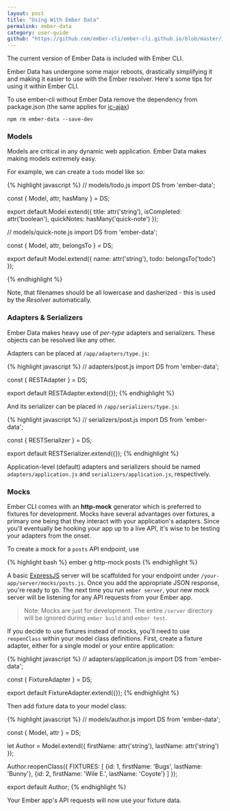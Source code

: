 ```yaml
---
layout: post
title: "Using With Ember Data"
permalink: ember-data
category: user-guide
github: "https://github.com/ember-cli/ember-cli.github.io/blob/master/_posts/2013-04-12-ember-data.md"
---
```


The current version of Ember Data is included with Ember CLI.

Ember Data has undergone some major reboots, drastically simplifying it and
making it easier to use with the Ember resolver. Here's some tips for using it
within Ember CLI.

To use ember-cli without Ember Data remove the dependency from package.json
(the same applies for [ic-ajax](https://github.com/rwjblue/ember-cli-ic-ajax))

  `npm rm ember-data --save-dev`


### Models

Models are critical in any dynamic web application. Ember Data makes making
models extremely easy.

For example, we can create a `todo` model like so:

{% highlight javascript %}
// models/todo.js
import DS from 'ember-data';

const { Model, attr, hasMany } = DS;

export default Model.extend({
  title: attr('string'),
  isCompleted: attr('boolean'),
  quickNotes: hasMany('quick-note')
});

// models/quick-note.js
import DS from 'ember-data';

const { Model, attr, belongsTo } = DS;

export default Model.extend({
  name: attr('string'),
  todo: belongsTo('todo')
});

{% endhighlight %}

Note, that filenames should be all lowercase and dasherized - this is used by the
*Resolver* automatically.

### Adapters & Serializers

Ember Data makes heavy use of *per-type* adapters and serializers. These objects
can be resolved like any other.

Adapters can be placed at `/app/adapters/type.js`:

{% highlight javascript %}
// adapters/post.js
import DS from 'ember-data';

const { RESTAdapter } = DS;

export default RESTAdapter.extend({});
{% endhighlight %}

And its serializer can be placed in `/app/serializers/type.js`:

{% highlight javascript %}
// serializers/post.js
import DS from 'ember-data';

const { RESTSerializer } = DS;

export default RESTSerializer.extend({});
{% endhighlight %}

Application-level (default) adapters and serializers should be named
`adapters/application.js` and `serializers/application.js`, respectively.

### Mocks

Ember CLI comes with an **http-mock** generator which is preferred to
fixtures for development. Mocks have several advantages
over fixtures, a primary one being that they interact with your
application's adapters. Since you'll eventually be hooking your app
up to a live API, it's wise to be testing your adapters from the onset.

To create a mock for a `posts` API endpoint, use

{% highlight bash %}
ember g http-mock posts
{% endhighlight %}

A basic [ExpressJS](http://expressjs.com/) server will be scaffolded for
your endpoint under `/your-app/server/mocks/posts.js`. Once you add the
appropriate JSON response, you're ready to go. The next time you run
`ember server`, your new mock server will be listening for any API requests
from your Ember app.

> Note: Mocks are just for development. The entire `/server`
directory will be ignored during `ember build` and `ember test`.

If you decide to use fixtures instead of mocks, you'll need to use
`reopenClass` within your model class definitions. First, create a fixture
adapter, either for a single model or your entire application:

{% highlight javascript %}
// adapters/application.js
import DS from 'ember-data';

const { FixtureAdapter } = DS;

export default FixtureAdapter.extend({});
{% endhighlight %}

Then add fixture data to your model class:

{% highlight javascript %}
// models/author.js
import DS from 'ember-data';

const { Model, attr } = DS;

let Author = Model.extend({
  firstName: attr('string'),
  lastName: attr('string')
});

Author.reopenClass({
  FIXTURES: [
    {id: 1, firstName: 'Bugs', lastName: 'Bunny'},
    {id: 2, firstName: 'Wile E.', lastName: 'Coyote'}
  ]
});

export default Author;
{% endhighlight %}

Your Ember app's API requests will now use your fixture data.
